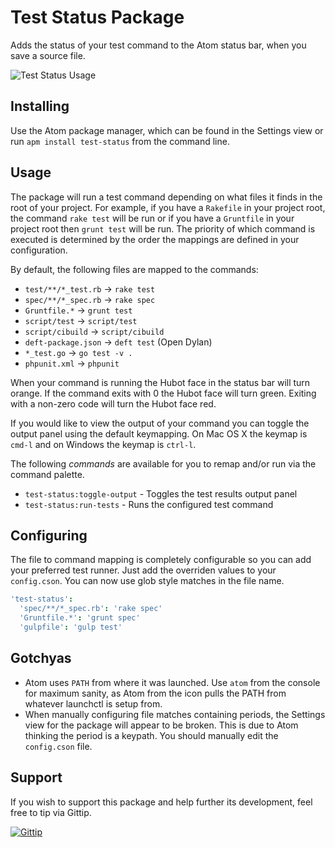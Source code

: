 # Test Status Package

Adds the status of your test command to the Atom status bar, when you save a
source file.

![Test Status Usage](https://raw.github.com/tombell/test-status/master/screenshots/atom-test-status.gif)

## Installing

Use the Atom package manager, which can be found in the Settings view or run
`apm install test-status` from the command line.

## Usage

The package will run a test command depending on what files it finds in the root
of your project. For example, if you have a `Rakefile` in your project root, the
command `rake test` will be run or if you have a `Gruntfile` in your project
root then `grunt test` will be run. The priority of which command is executed is
determined by the order the mappings are defined in your configuration.

By default, the following files are mapped to the commands:

  * `test/**/*_test.rb` &rarr; `rake test`
  * `spec/**/*_spec.rb` &rarr; `rake spec`
  * `Gruntfile.*` &rarr; `grunt test`
  * `script/test` &rarr; `script/test`
  * `script/cibuild` &rarr; `script/cibuild`
  * `deft-package.json` &rarr; `deft test` (Open Dylan)
  * `*_test.go` &rarr; `go test -v .`
  * `phpunit.xml` &rarr; `phpunit`

When your command is running the Hubot face in the status bar will turn orange.
If the command exits with 0 the Hubot face will turn green. Exiting with a
non-zero code will turn the Hubot face red.

If you would like to view the output of your command you can toggle the output
panel using the default keymapping. On Mac OS X the keymap is `cmd-l` and on
Windows the keymap is `ctrl-l`.

The following _commands_ are available for you to remap and/or run via the
command palette.

  * `test-status:toggle-output` - Toggles the test results output panel
  * `test-status:run-tests` - Runs the configured test command

## Configuring

The file to command mapping is completely configurable so you can add your
preferred test runner. Just add the overriden values to your `config.cson`. You
can now use glob style matches in the file name.

```coffeescript
'test-status':
  'spec/**/*_spec.rb': 'rake spec'
  'Gruntfile.*': 'grunt spec'
  'gulpfile': 'gulp test'
```

## Gotchyas

* Atom uses `PATH` from where it was launched. Use `atom` from the console for
  maximum sanity, as Atom from the icon pulls the PATH from whatever launchctl is
  setup from.
* When manually configuring file matches containing periods, the Settings view
  for the package will appear to be broken. This is due to Atom thinking the
  period is a keypath. You should manually edit the `config.cson` file.

## Support

If you wish to support this package and help further its development, feel free
to tip via Gittip.

[![Gittip](http://img.shields.io/gittip/tombell.png)](https://www.gittip.com/tombell/)

